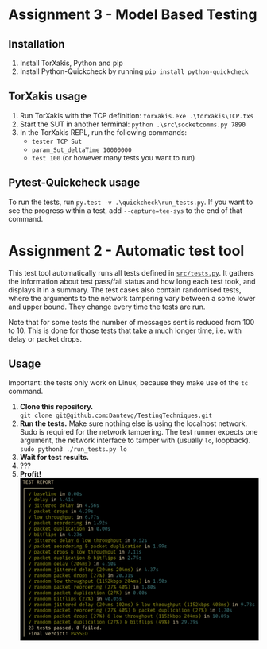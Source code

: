 # Assignment 3 - Model Based Testing
## Installation
1. Install TorXakis, Python and pip
2. Install Python-Quickcheck by running `pip install python-quickcheck`

## TorXakis usage
1. Run TorXakis with the TCP definition: `torxakis.exe .\torxakis\TCP.txs`
2. Start the SUT in another terminal: `python .\src\socketcomms.py 7890`
3. In the TorXakis REPL, run the following commands:
   - `tester TCP Sut`
   - `param_Sut_deltaTime 10000000`
   - `test 100` (or however many tests you want to run)

## Pytest-Quickcheck usage
To run the tests, run `py.test -v .\quickcheck\run_tests.py`. If you want to see
the progress within a test, add `--capture=tee-sys` to the end of that command.

# Assignment 2 - Automatic test tool
This test tool automatically runs all tests defined in [`src/tests.py`](src/tests.py).
It gathers the information about test pass/fail status and how long each test
took, and displays it in a summary.
The test cases also contain randomised tests, where the arguments to the network
tampering vary between a some lower and upper bound. They change every time the
tests are run.

Note that for some tests the number of messages sent is reduced from 100 to 10.
This is done for those tests that take a much longer time, i.e. with delay or
packet drops.

## Usage
Important: the tests only work on Linux, because they make use of the `tc` command.
1. **Clone this repository.**  
    `git clone git@github.com:Dantevg/TestingTechniques.git`
2. **Run the tests.** Make sure nothing else is using the localhost network.
    Sudo is required for the network tampering. The test runner expects one
    argument, the network interface to tamper with (usually `lo`, loopback).  
    `sudo python3 ./run_tests.py lo`
3. **Wait for test results.**
4. ???
5. **Profit!**
    ![test report / summary](./img/screenshot.png)
